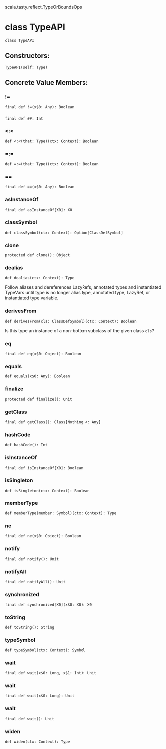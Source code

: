 scala.tasty.reflect.TypeOrBoundsOps
# class TypeAPI

<pre><code class="language-scala" >class TypeAPI</pre></code>
## Constructors:
<pre><code class="language-scala" >TypeAPI(self: Type)</pre></code>

## Concrete Value Members:
### !=
<pre><code class="language-scala" >final def !=(x$0: Any): Boolean</pre></code>

### ##
<pre><code class="language-scala" >final def ##: Int</pre></code>

### <:<
<pre><code class="language-scala" >def <:<(that: Type)(ctx: Context): Boolean</pre></code>

### =:=
<pre><code class="language-scala" >def =:=(that: Type)(ctx: Context): Boolean</pre></code>

### ==
<pre><code class="language-scala" >final def ==(x$0: Any): Boolean</pre></code>

### asInstanceOf
<pre><code class="language-scala" >final def asInstanceOf[X0]: X0</pre></code>

### classSymbol
<pre><code class="language-scala" >def classSymbol(ctx: Context): Option[ClassDefSymbol]</pre></code>

### clone
<pre><code class="language-scala" >protected def clone(): Object</pre></code>

### dealias
<pre><code class="language-scala" >def dealias(ctx: Context): Type</pre></code>
Follow aliases and dereferences LazyRefs, annotated types and instantiated
TypeVars until type is no longer alias type, annotated type, LazyRef,
or instantiated type variable.

### derivesFrom
<pre><code class="language-scala" >def derivesFrom(cls: ClassDefSymbol)(ctx: Context): Boolean</pre></code>
Is this type an instance of a non-bottom subclass of the given class `cls`?

### eq
<pre><code class="language-scala" >final def eq(x$0: Object): Boolean</pre></code>

### equals
<pre><code class="language-scala" >def equals(x$0: Any): Boolean</pre></code>

### finalize
<pre><code class="language-scala" >protected def finalize(): Unit</pre></code>

### getClass
<pre><code class="language-scala" >final def getClass(): Class[Nothing <: Any]</pre></code>

### hashCode
<pre><code class="language-scala" >def hashCode(): Int</pre></code>

### isInstanceOf
<pre><code class="language-scala" >final def isInstanceOf[X0]: Boolean</pre></code>

### isSingleton
<pre><code class="language-scala" >def isSingleton(ctx: Context): Boolean</pre></code>

### memberType
<pre><code class="language-scala" >def memberType(member: Symbol)(ctx: Context): Type</pre></code>

### ne
<pre><code class="language-scala" >final def ne(x$0: Object): Boolean</pre></code>

### notify
<pre><code class="language-scala" >final def notify(): Unit</pre></code>

### notifyAll
<pre><code class="language-scala" >final def notifyAll(): Unit</pre></code>

### synchronized
<pre><code class="language-scala" >final def synchronized[X0](x$0: X0): X0</pre></code>

### toString
<pre><code class="language-scala" >def toString(): String</pre></code>

### typeSymbol
<pre><code class="language-scala" >def typeSymbol(ctx: Context): Symbol</pre></code>

### wait
<pre><code class="language-scala" >final def wait(x$0: Long, x$1: Int): Unit</pre></code>

### wait
<pre><code class="language-scala" >final def wait(x$0: Long): Unit</pre></code>

### wait
<pre><code class="language-scala" >final def wait(): Unit</pre></code>

### widen
<pre><code class="language-scala" >def widen(ctx: Context): Type</pre></code>

